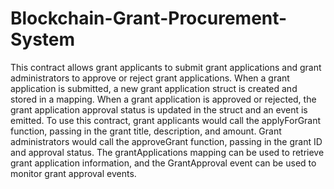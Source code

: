 # Blockchain-Grant-Procurement-System

This contract allows grant applicants to submit grant applications and grant administrators to approve or reject grant applications. When a grant application is submitted, a new grant application struct is created and stored in a mapping. When a grant application is approved or rejected, the grant application approval status is updated in the struct and an event is emitted. To use this contract, grant applicants would call the applyForGrant function, passing in the grant title, description, and amount. Grant administrators would call the approveGrant function, passing in the grant ID and approval status. The grantApplications mapping can be used to retrieve grant application information, and the GrantApproval event can be used to monitor grant approval events.
